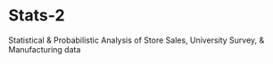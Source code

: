 # Stats-2
Statistical &amp; Probabilistic Analysis of Store Sales, University Survey, &amp; Manufacturing data
